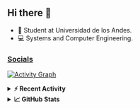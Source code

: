 ## Hi there 👋

<!--
**Daniel-VergaraM/Daniel-VergaraM** is a ✨ _special_ ✨ repository because its `README.md` (this file) appears on your GitHub profile.-->

- 🌱 Student at Universidad de los Andes.
- 💻 Systems and Computer Engineering.


<h3><a href="https://dvergaram.is-a.dev/links" target="_blank">Socials</a></h3>
  


[![Activity Graph](https://github-readme-activity-graph.vercel.app/graph?username=daniel-vergaram&theme=github-dark-dimmed&custom_title=Daniel%27s%20Activity%20Graph&hide_border=true)](https://github.com/ashutosh00710/github-readme-activity-graph)

<!--START_SECTION:activity-->

<!--END_SECTION:activity-->

<details> <summary> <b>⚡ Recent Activity</b> </summary>
  
<!--START_SECTION:waka-->
![Code Time](http://img.shields.io/badge/Code%20Time-453%20hrs%203%20mins-blue)

![Lines of code](https://img.shields.io/badge/From%20Hello%20World%20I%27ve%20Written-627.4%20thousand%20lines%20of%20code-blue)

**🐱 My GitHub Data** 

> 📦 ? Used in GitHub's Storage 
 > 
> 🏆 156 Contributions in the Year 2025
 > 
> 💼 Opted to Hire
 > 
> 📜 15 Public Repositories 
 > 
> 🔑 0 Private Repositories 
 > 
**I'm an Early 🐤** 

```text
🌞 Morning                208 commits         █████░░░░░░░░░░░░░░░░░░░░   19.05 % 
🌆 Daytime                355 commits         ████████░░░░░░░░░░░░░░░░░   32.51 % 
🌃 Evening                386 commits         █████████░░░░░░░░░░░░░░░░   35.35 % 
🌙 Night                  143 commits         ███░░░░░░░░░░░░░░░░░░░░░░   13.10 % 
```


📊 **This Week I Spent My Time On** 

```text
🕑︎ Time Zone: America/Bogota

💬 Programming Languages: 
Python                   2 hrs 57 mins       ███████████░░░░░░░░░░░░░░   43.70 % 
HTML                     1 hr 59 mins        ███████░░░░░░░░░░░░░░░░░░   29.37 % 
CSV                      39 mins             ██░░░░░░░░░░░░░░░░░░░░░░░   09.60 % 
Java                     22 mins             █░░░░░░░░░░░░░░░░░░░░░░░░   05.54 % 
Bash                     11 mins             █░░░░░░░░░░░░░░░░░░░░░░░░   02.74 % 

🐱‍💻 Projects: 
scripts                  6 hrs 24 mins       ████████████████████████░   94.46 % 
DPOO                     22 mins             █░░░░░░░░░░░░░░░░░░░░░░░░   05.53 % 
Parcial1                 0 secs              ░░░░░░░░░░░░░░░░░░░░░░░░░   00.01 % 
```


 Last Updated on 05/09/2025 02:00:58 UTC
<!--END_SECTION:waka-->

</details>

<details> <summary> <b>📈 GitHub Stats</b> </summary>
<!--START_SECTION:simplewaka-->

```txt
From: 10 June 2024 - To: 04 September 2025

Total Time: 452 hrs 20 mins

Java                148 hrs 59 mins 🟩🟩🟩🟩🟩🟩🟩🟩⬜⬜⬜⬜⬜⬜⬜⬜⬜⬜⬜⬜⬜⬜⬜⬜⬜   32.94 %
TypeScript          100 hrs 31 mins 🟩🟩🟩🟩🟩🟨⬜⬜⬜⬜⬜⬜⬜⬜⬜⬜⬜⬜⬜⬜⬜⬜⬜⬜⬜   22.22 %
JavaScript          67 hrs 55 mins  🟩🟩🟩🟩⬜⬜⬜⬜⬜⬜⬜⬜⬜⬜⬜⬜⬜⬜⬜⬜⬜⬜⬜⬜⬜   15.02 %
Bash                20 hrs 24 mins  🟩⬜⬜⬜⬜⬜⬜⬜⬜⬜⬜⬜⬜⬜⬜⬜⬜⬜⬜⬜⬜⬜⬜⬜⬜   04.51 %
HTML                19 hrs 6 mins   🟩⬜⬜⬜⬜⬜⬜⬜⬜⬜⬜⬜⬜⬜⬜⬜⬜⬜⬜⬜⬜⬜⬜⬜⬜   04.22 %
```

<!--END_SECTION:simplewaka-->
</details>
